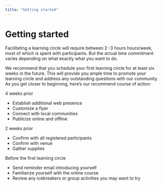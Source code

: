```yaml
---
title: "Getting started"
---
```

# Getting started

Facilitating a learning circle will require between 2 -3 hours hours/week, most of which is spent with participants. But the actual time commitment varies depending on what exactly what you want to do.

We recommend that you schedule your first learning circle for at least six weeks in the future. This will provide you ample time to promote your learning circle and address any outstanding questions with our community. As you get closer to beginning, here’s our recommend course of action:

4 weeks prior
- Establish additional web presence
- Customize a flyer
- Connect with local communities
- Publicize online and offline

2 weeks prior
- Confirm with all registered participants
- Confirm with venue
- Gather supplies

Before the first learning circle
- Send reminder email introducing yourself
- Familiarize yourself with the online course
- Review any icebreakers or group activities you may want to try
